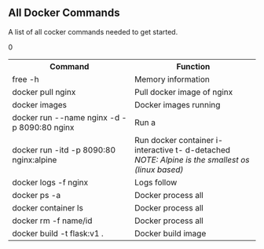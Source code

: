 ## All Docker Commands
A list of all cocker commands needed to get started.


<table>
    <tr>
    <th>Command</th>
    <th>Function</th>
    </tr>
    <tr>
        <td>free -h</td>
        <td>Memory information </th>
    </tr>
    <tr>
        <td>docker pull nginx</td>
        <td>Pull docker image of nginx </td>
    </tr>
    <tr>
        <td>docker images</td>
        <td>Docker images running</td>
    </tr>
    <tr>
        <td>docker run --name nginx -d -p 8090:80 nginx</td>
        <td>Run a</td>
    </tr>
    <tr>
        <td>docker run -itd -p 8090:80 nginx:alpine</td>
        <td>Run docker container i-interactive t- d-detached<br/><i>NOTE: Alpine is the smallest os (linux based)</i></td>
    </tr>
    <tr>
        <td>docker logs -f nginx</td>
        <td>Logs follow</td>
    </tr>
    <tr>
        <td>docker ps -a</td>
        <td>Docker process all</td>
    </tr>
    <tr>
        <td>docker container ls</td>
        <td>Docker process all</td>
    </tr>
    <tr>
        <td>docker rm -f name/id</td>
        <td>Docker process all</td>
    </tr>
    <tr>
        <td>docker build -t flask:v1 .</td>
        <td>Docker build image</td>
    </tr>0

</table>
